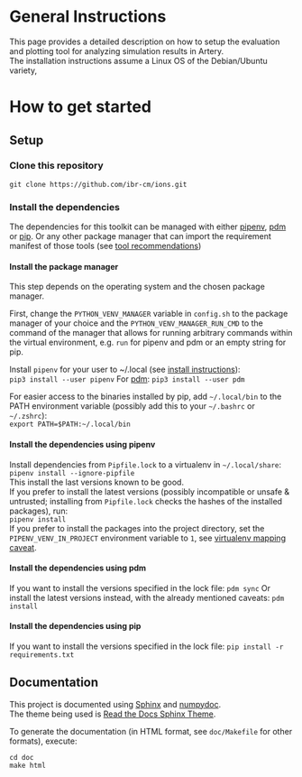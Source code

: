 # General Instructions

This page provides a detailed description on how to setup the evaluation and plotting tool for analyzing simulation results in Artery.  
The installation instructions assume a Linux OS of the Debian/Ubuntu variety, 

# How to get started
## Setup

### Clone this repository  
`git clone https://github.com/ibr-cm/ions.git`

### Install the dependencies

The dependencies for this toolkit can be managed with either [pipenv](https://pipenv.kennethreitz.org/en/latest/), [pdm](https://pdm.fming.dev/latest/) or [pip](https://pip.pypa.io/en/stable/).
Or any other package manager that can import the requirement manifest of those tools (see [tool recommendations](https://packaging.python.org/en/latest/guides/tool-recommendations/))

#### Install the package manager

This step depends on the operating system and the chosen package manager.

First, change the `PYTHON_VENV_MANAGER` variable in `config.sh` to the package
manager of your choice and the `PYTHON_VENV_MANAGER_RUN_CMD` to the command of
the manager that allows for running arbitrary commands within the virtual
environment, e.g. `run` for pipenv and pdm or an empty string for pip.

Install `pipenv` for your user to ~/.local (see [install instructions](https://pipenv.kennethreitz.org/en/latest/install/#pragmatic-installation-of-pipenv)):  
`pip3 install --user pipenv`
For [pdm](https://pdm.fming.dev/latest/#other-installation-methods):
`pip3 install --user pdm`

For easier access to the binaries installed by pip, add `~/.local/bin` to the PATH environment variable (possibly add this to your `~/.bashrc` or `~/.zshrc`):  
`export PATH=$PATH:~/.local/bin`

#### Install the dependencies using pipenv
Install dependencies from `Pipfile.lock` to a virtualenv in `~/.local/share`:  
`pipenv install --ignore-pipfile`  
This install the last versions known to be good.  
If you prefer to install the latest versions (possibly incompatible or unsafe & untrusted; installing from `Pipfile.lock` checks the hashes of the installed packages), run:  
`pipenv install`  
If you prefer to install the packages into the project directory, set the `PIPENV_VENV_IN_PROJECT` environment variable to `1`, see [virtualenv mapping caveat](https://pipenv.kennethreitz.org/en/latest/install/#virtualenv-mapping-caveat).  

#### Install the dependencies using pdm

If you want to install the versions specified in the lock file:
`pdm sync`
Or install the latest versions instead, with the already mentioned caveats:
`pdm install`

#### Install the dependencies using pip

If you want to install the versions specified in the lock file:
`pip install -r requirements.txt`

## Documentation

This project is documented using
 [Sphinx](https://www.sphinx-doc.org)
and
 [numpydoc](https://numpydoc.readthedocs.io).  
The theme being used is [Read the Docs Sphinx Theme](https://sphinx-rtd-theme.readthedocs.io).

To generate the documentation (in HTML format, see `doc/Makefile` for other formats), execute:
```
cd doc
make html
```

